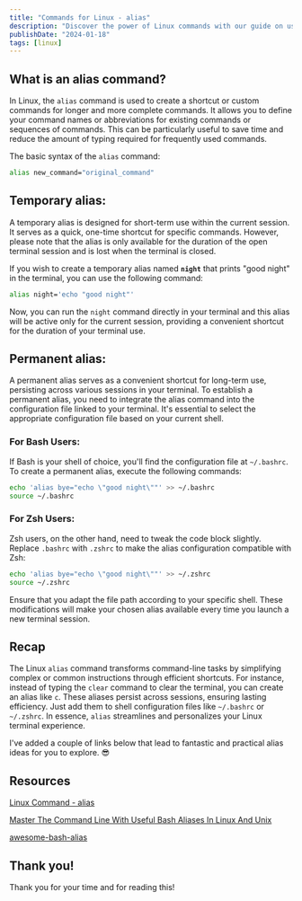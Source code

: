 ```yaml
---
title: "Commands for Linux - alias"
description: "Discover the power of Linux commands with our guide on using 'alias.' Streamline your workflow and explore awesome tips for efficient terminal operations."
publishDate: "2024-01-18"
tags: [linux]
---
```


## What is an alias command?

In Linux, the `alias` command is used to create a shortcut or custom commands for longer and more complete commands. It allows you to define your command names or abbreviations for existing commands or sequences of commands. This can be particularly useful to save time and reduce the amount of typing required for frequently used commands.

The basic syntax of the `alias` command:

```bash
alias new_command="original_command"
```

## Temporary alias:

A temporary alias is designed for short-term use within the current session. It serves as a quick, one-time shortcut for specific commands. However, please note that the alias is only available for the duration of the open terminal session and is lost when the terminal is closed.

If you wish to create a temporary alias named **`night`** that prints "good night" in the terminal, you can use the following command:

```bash
alias night='echo "good night"'
```

Now, you can run the `night` command directly in your terminal and this alias will be active only for the current session, providing a convenient shortcut for the duration of your terminal use.

## Permanent alias:

A permanent alias serves as a convenient shortcut for long-term use, persisting across various sessions in your terminal. To establish a permanent alias, you need to integrate the alias command into the configuration file linked to your terminal. It's essential to select the appropriate configuration file based on your current shell.

### For Bash Users:

If Bash is your shell of choice, you'll find the configuration file at `~/.bashrc`. To create a permanent alias, execute the following commands:

```bash
echo 'alias bye="echo \"good night\""' >> ~/.bashrc
source ~/.bashrc
```

### For Zsh Users:

Zsh users, on the other hand, need to tweak the code block slightly. Replace `.bashrc` with `.zshrc` to make the alias configuration compatible with Zsh:

```bash
echo 'alias bye="echo \"good night\""' >> ~/.zshrc
source ~/.zshrc
```

Ensure that you adapt the file path according to your specific shell. These modifications will make your chosen alias available every time you launch a new terminal session.

## Recap

The Linux `alias` command transforms command-line tasks by simplifying complex or common instructions through efficient shortcuts. For instance, instead of typing the `clear` command to clear the terminal, you can create an alias like `c`. These aliases persist across sessions, ensuring lasting efficiency. Just add them to shell configuration files like `~/.bashrc` or `~/.zshrc`. In essence, `alias` streamlines and personalizes your Linux terminal experience.

I've added a couple of links below that lead to fantastic and practical alias ideas for you to explore. 😎

## Resources

[Linux Command - alias](https://linuxcommand.org/lc3_man_pages/aliash.html)

[Master The Command Line With Useful Bash Aliases In Linux And Unix](https://ostechnix.com/useful-bash-aliases/)

[awesome-bash-alias](https://vikaskyadav.github.io/awesome-bash-alias/)

## Thank you!

Thank you for your time and for reading this!
